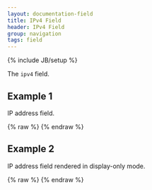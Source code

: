 ```yaml
---
layout: documentation-field
title: IPv4 Field
header: IPv4 Field
group: navigation
tags: field
---
```

{% include JB/setup %}


The ```ipv4``` field.


## Example 1
IP address field.
<div id="field1"> </div>
{% raw %}
<script type="text/javascript" id="field1-script">
$("#field1").alpaca({
    "data": "100.60",
    "schema": {
        "format": "ip-address"
    }
});
</script>
{% endraw %}


## Example 2
IP address field rendered in display-only mode.
<div id="field2"> </div>
{% raw %}
<script type="text/javascript" id="field2-script">
$("#field2").alpaca({
    "data": "128.253.180.2",
    "schema": {
        "format": "ip-address"
    },
    "options": {
        "label": "IP Address"
    },
    "view": "VIEW_BOOTSTRAP_DISPLAY"
});
</script>
{% endraw %}
